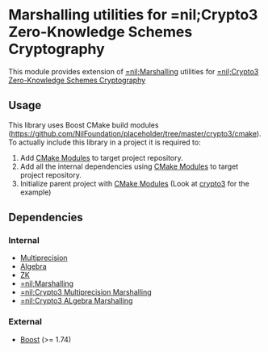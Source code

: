 # Marshalling utilities for =nil;Crypto3 Zero-Knowledge Schemes Cryptography 

This module provides extension of [=nil;Marshalling](https://github.com/NilFoundation/placeholder/tree/master/crypto3/libs/marshalling) utilities for [=nil;Crypto3 Zero-Knowledge Schemes Cryptography](https://github.com/NilFoundation/placeholder/tree/master/crypto3/libs/zk)

## Usage

This library uses Boost CMake build modules (https://github.com/NilFoundation/placeholder/tree/master/crypto3/cmake).
To actually include this library in a project it is required to:

1. Add [CMake Modules](https://github.com/NilFoundation/placeholder/tree/master/crypto3/cmake) to target project repository.
2. Add all the internal dependencies using [CMake Modules](https://github.com/NilFoundation/placeholder/tree/master/crypto3/cmake) to target project repository.
3. Initialize parent project with [CMake Modules](https://github.com/NilFoundation/placeholder/tree/master/crypto3/cmake) (Look at [crypto3](https://github.com/NilFoundation/placeholder/tree/master/crypto3) for the example)

## Dependencies

### Internal

* [Multiprecision](https://github.com/NilFoundation/placeholder/tree/master/crypto3/libs/multiprecision)
* [Algebra](https://github.com/NilFoundation/placeholder/tree/master/crypto3/libs/algebra)
* [ZK](https://github.com/NilFoundation/placeholder/tree/master/crypto3/libs/zk)
* [=nil;Marshalling](https://github.com/NilFoundation/placeholder/tree/master/crypto3/libs/marshalling)
* [=nil;Crypto3 Multiprecision Marshalling](https://github.com/NilFoundation/placeholder/tree/master/crypto3/libs/marshaling/multiprecision)
* [=nil;Crypto3 ALgebra Marshalling](https://github.com/NilFoundation/placeholder/tree/master/crypto3/libs/marshaling/algebra)

### External

* [Boost](https://boost.org) (>= 1.74)
